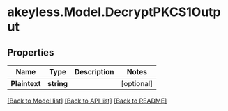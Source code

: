 # akeyless.Model.DecryptPKCS1Output
## Properties

Name | Type | Description | Notes
------------ | ------------- | ------------- | -------------
**Plaintext** | **string** |  | [optional] 

[[Back to Model list]](../README.md#documentation-for-models) [[Back to API list]](../README.md#documentation-for-api-endpoints) [[Back to README]](../README.md)

